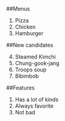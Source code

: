 ##Menus

1. Pizza
2. Chicken
3. Hamburger

##New candidates

4. Steamed Kimchi
5. Chung-gook-jang
6. Troops soup
7. Bibimbob

##Features

1. Has a lot of kinds
2. Always favorite
3. Not bad
